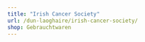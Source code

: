 ```yaml
---
title: "Irish Cancer Society"
url: /dun-laoghaire/irish-cancer-society/
shop: Gebrauchtwaren
---
```

